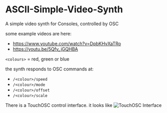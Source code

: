 # ASCII-Simple-Video-Synth
A simple video synth for Consoles, controlled by OSC

some example videos are here:
* https://www.youtube.com/watch?v=DpbKHvXaTRo
* https://youtu.be/5Qfv_jGQHBA

`<colours>` = red, green or blue

the synth responds to OSC commands at:
* `/<colour>/speed`
* `/<colour>/mode`
* `/<colour>/offset`
* `/<colour>/scale`


There is a TouchOSC control interface.
it looks like 
![TouchOSC Interface](https://github.com/zarquin/ASCII-Simple-Video-Synth/blob/master/TouchOSC-Interface.jpeg?raw=true)
